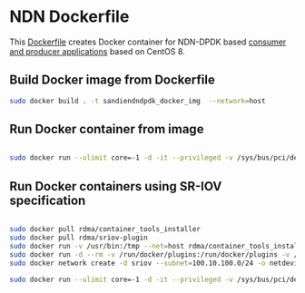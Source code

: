 # NDN Dockerfile

This [Dockerfile](Dockerfile) creates Docker container for NDN-DPDK based [consumer and producer applications](../README.md) based on CentOS 8.

## Build Docker image from Dockerfile

```bash
sudo docker build . -t sandiendndpdk_docker_img  --network=host

```

## Run Docker container from image

```bash

sudo docker run --ulimit core=-1 -d -it --privileged -v /sys/bus/pci/devices:/sys/bus/pci/devices -v /sys/kernel/mm/hugepages:/sys/kernel/mm/hugepages -v /sys/devices/system/node:/sys/devices/system/node -v /dev:/dev -v /mnt:/mnt --network=host sandiendndpdk_docker_img

```

## Run Docker containers using SR-IOV specification

```bash

sudo docker pull rdma/container_tools_installer
sudo docker pull rdma/sriov-plugin
sudo docker run -v /usr/bin:/tmp --net=host rdma/container_tools_installer
sudo docker run -d --rm -v /run/docker/plugins:/run/docker/plugins -v /etc/docker:/etc/docker -v /var/run:/var/run --net=host --privileged rdma/sriov-plugin
sudo docker network create -d sriov --subnet=100.10.100.0/24 -o netdevice=<comp_iface_name> -o privileged=1 <your_network_name>

sudo docker run --ulimit core=-1 -d -it --privileged -v /sys/bus/pci/devices:/sys/bus/pci/devices -v /sys/kernel/mm/hugepages:/sys/kernel/mm/hugepages -v /sys/devices/system/node:/sys/devices/system/node -v /dev:/dev -v /mnt:/mnt --network=<your_network_name> sandiendndpdk_docker_img
```
